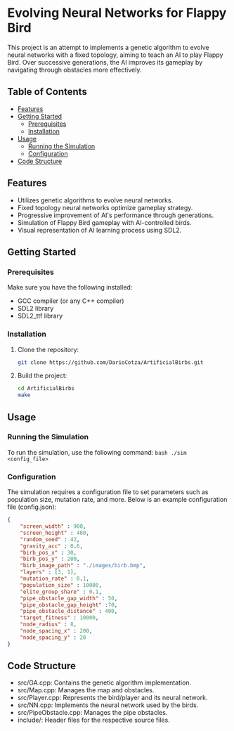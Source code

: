 # Evolving Neural Networks for Flappy Bird

This project is an attempt to implements a genetic algorithm to evolve neural networks with a fixed topology, aiming to teach an AI to play Flappy Bird. Over successive generations, the AI improves its gameplay by navigating through obstacles more effectively.

## Table of Contents

- [Features](#features)
- [Getting Started](#getting-started)
  - [Prerequisites](#prerequisites)
  - [Installation](#installation)
- [Usage](#usage)
  - [Running the Simulation](#running-the-simulation)
  - [Configuration](#configuration)
- [Code Structure](#code-structure)

## Features

- Utilizes genetic algorithms to evolve neural networks.
- Fixed topology neural networks optimize gameplay strategy.
- Progressive improvement of AI's performance through generations.
- Simulation of Flappy Bird gameplay with AI-controlled birds.
- Visual representation of AI learning process using SDL2.

## Getting Started

### Prerequisites

Make sure you have the following installed:

- GCC compiler (or any C++ compiler)
- SDL2 library
- SDL2_ttf library

### Installation

1. Clone the repository:

   ```bash
   git clone https://github.com/DarioCotza/ArtificialBirbs.git
   ```
2. Build the project:
    ```bash
    cd ArtificialBirbs
    make
    ```
## Usage
### Running the Simulation
To run the simulation, use the following command:
    ```bash
    ./sim <config_file>
    ```
### Configuration
The simulation requires a configuration file to set parameters such as population size, mutation rate, and more. Below is an example configuration file (config.json):

```json
{
	"screen_width" : 900,
	"screen_height" : 480,
	"random_seed" : 42,
	"gravity_acc" : 0.6,
	"birb_pos_x" : 30,
	"birb_pos_y" : 200,
	"birb_image_path" : "./images/birb.bmp",
	"layers" : [3, 1],
	"mutation_rate" : 0.1,
	"population_size" : 10000,
	"elite_group_share" : 0.1,
	"pipe_obstacle_gap_width" : 50,
	"pipe_obstacle_gap_height" :70,
	"pipe_obstacle_distance" : 400,
	"target_fitness" : 10000,
	"node_radius" : 8,
	"node_spacing_x" : 200,
	"node_spacing_y" : 20
}
```

## Code Structure
- src/GA.cpp: Contains the genetic algorithm implementation.
- src/Map.cpp: Manages the map and obstacles.
- src/Player.cpp: Represents the bird/player and its neural network.
- src/NN.cpp: Implements the neural network used by the birds.
- src/PipeObstacle.cpp: Manages the pipe obstacles.
- include/: Header files for the respective source files.

